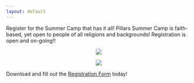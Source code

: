 ```yaml
---
layout: default
---
```


<p>Register for the Summer Camp that has it all! Pillars Summer Camp is faith-based, yet open to people of all religions and backgrounds! Registration is open and on-going!!</p>
<p align="center"><img src="http://www.pillarsacademy.org/images/SummerCamp_Flyer2017.png" /></p>
<p align="center"><img src="http://www.pillarsacademy.org/images/Summer_Camp_Schedule2017.png" /><p>
<p>Download and fill out the <a href="http://www.pillarsacademy.org/images/Summer_Camp_Registration_Form.pdf">Registration Form</a> today!</p>